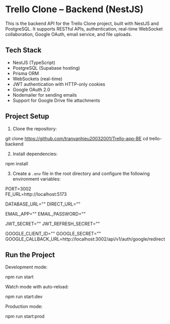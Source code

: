 # Trello Clone – Backend (NestJS)

This is the backend API for the Trello Clone project, built with NestJS and PostgreSQL. It supports RESTful APIs, authentication, real-time WebSocket collaboration, Google OAuth, email service, and file uploads.

## Tech Stack

- NestJS (TypeScript)
- PostgreSQL (Supabase hosting)
- Prisma ORM
- WebSockets (real-time)
- JWT authentication with HTTP-only cookies
- Google OAuth 2.0
- Nodemailer for sending emails
- Support for Google Drive file attachments

## Project Setup

1. Clone the repository:

git clone https://github.com/tranvanhieu20032001/Trello-app-BE
cd trello-backend

2. Install dependencies:

npm install

3. Create a `.env` file in the root directory and configure the following environment variables:

PORT=3002  
FE_URL=http://localhost:5173

DATABASE_URL=""
DIRECT_URL=""

EMAIL_APP=""
EMAIL_PASSWORD=""

JWT_SECRET="" 
JWT_REFRESH_SECRET=""

GOOGLE_CLIENT_ID=""
GOOGLE_SECRET=""
GOOGLE_CALLBACK_URL=http://localhost:3002/api/v1/auth/google/redirect

## Run the Project

Development mode:

npm run start

Watch mode with auto-reload:

npm run start:dev

Production mode:

npm run start:prod

